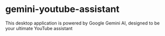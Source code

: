 # gemini-youtube-assistant
This desktop application is powered by Google Gemini AI, designed to be your ultimate YouTube assistant
